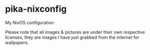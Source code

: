 # pika-nixconfig
My NixOS configuration

Please note that all images & pictures are under their own respective licenses, they are images I have just grabbed from the internet for wallpapers.
